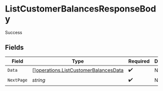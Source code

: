 # ListCustomerBalancesResponseBody

Success


## Fields

| Field                                                                                        | Type                                                                                         | Required                                                                                     | Description                                                                                  |
| -------------------------------------------------------------------------------------------- | -------------------------------------------------------------------------------------------- | -------------------------------------------------------------------------------------------- | -------------------------------------------------------------------------------------------- |
| `Data`                                                                                       | [][operations.ListCustomerBalancesData](../../models/operations/listcustomerbalancesdata.md) | :heavy_check_mark:                                                                           | N/A                                                                                          |
| `NextPage`                                                                                   | *string*                                                                                     | :heavy_check_mark:                                                                           | N/A                                                                                          |